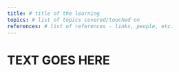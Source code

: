 ```yaml
---
title: # title of the learning
topics: # list of topics covered/touched on
references: # list of references - links, people, etc.
---
```


# TEXT GOES HERE
